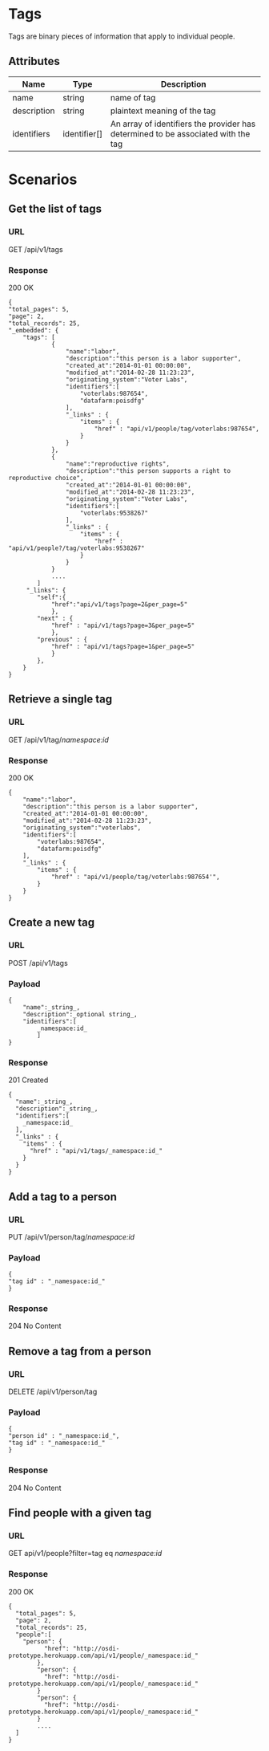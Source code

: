 # Tags
Tags are binary pieces of information that apply to individual people.

## Attributes
|Name	|Type	|Description
|---	|---	|---
|name	|string	|name of tag
|description	|string	|plaintext meaning of the tag
|identifiers	|identifier[]	|An array of identifiers the provider has determined to be associated with the tag

# Scenarios
## Get the list of tags
### URL
GET /api/v1/tags
### Response
200 OK

	{
	"total_pages": 5,
	"page": 2,
	"total_records": 25,
	"_embedded": {
		"tags": [
				{
					"name":"labor",
					"description":"this person is a labor supporter",
					"created_at":"2014-01-01 00:00:00",
					"modified_at":"2014-02-28 11:23:23",
					"originating_system":"Voter Labs",
					"identifiers":[
						"voterlabs:987654",
						"datafarm:poisdfg"
					],
					"_links" : {
						"items" : {
							"href" : "api/v1/people/tag/voterlabs:987654",
						}
					}
				},
				{
					"name":"reproductive rights",
					"description":"this person supports a right to reproductive choice",
					"created_at":"2014-01-01 00:00:00",
					"modified_at":"2014-02-28 11:23:23",
					"originating_system":"Voter Labs",
					"identifiers":[
						"voterlabs:9538267"
					],
					"_links" : {
						"items" : {
							"href" : "api/v1/people?/tag/voterlabs:9538267"
						}
					}
				}
				....
			]
		 "_links": {
	        "self":{
	        	"href":"api/v1/tags?page=2&per_page=5"
	        	},
	    	"next" : {
	            "href" : "api/v1/tags?page=3&per_page=5"
	            },
	        "previous" : {
	            "href" : "api/v1/tags?page=1&per_page=5"
	            }
	        },
	    }
	}

## Retrieve a single tag
### URL
GET /api/v1/tag/_namespace:id_
### Response
200 OK

	{
		"name":"labor",
		"description":"this person is a labor supporter",
		"created_at":"2014-01-01 00:00:00",
		"modified_at":"2014-02-28 11:23:23",
		"originating_system":"voterlabs",
		"identifiers":[
			"voterlabs:987654",
			"datafarm:poisdfg"
		],
		"_links" : {
			"items" : {
				"href" : "api/v1/people/tag/voterlabs:987654'",
			}
		}
	}


## Create a new tag
### URL
POST /api/v1/tags
### Payload
	{
		"name":_string_,
		"description":_optional string_,
		"identifiers":[
			_namespace:id_
			]
	}
### Response
201 Created

    {
      "name":_string_,
      "description":_string_,
      "identifiers":[
        _namespace:id_
      ],
      "_links" : {
        "items" : {
          "href" : "api/v1/tags/_namespace:id_"
        }
      }
    }

## Add a tag to a person
### URL
PUT /api/v1/person/tag/_namespace:id_
### Payload
    {
    "tag id" : "_namespace:id_"
    }
### Response
204 No Content

## Remove a tag from a person
### URL
DELETE /api/v1/person/tag
### Payload
    {
    "person id" : "_namespace:id_",
    "tag id" : "_namespace:id_"
    }
### Response
204 No Content

## Find people with a given tag
### URL
GET api/v1/people?filter=tag eq _namespace:id_
### Response
200 OK

    {
      "total_pages": 5,
      "page": 2,
      "total_records": 25,
      "people":[
        "person": {
              "href": "http://osdi-prototype.herokuapp.com/api/v1/people/_namespace:id_"
            },
            "person": {
              "href": "http://osdi-prototype.herokuapp.com/api/v1/people/_namespace:id_"
            }
            "person": {
              "href": "http://osdi-prototype.herokuapp.com/api/v1/people/_namespace:id_"
            }
            ....
      ]
    }

